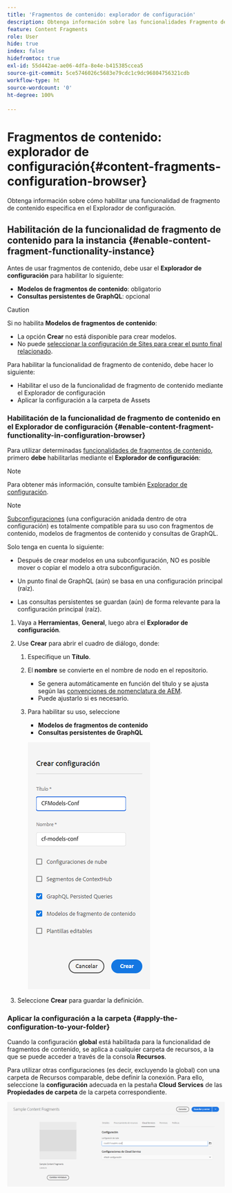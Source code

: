 ```yaml
---
title: 'Fragmentos de contenido: explorador de configuración'
description: Obtenga información sobre las funcionalidades Fragmento de contenido y GraphQL en el explorador de configuración para utilizar las funciones de envío sin encabezado de AEM.
feature: Content Fragments
role: User
hide: true
index: false
hidefromtoc: true
exl-id: 55d442ae-ae06-4dfa-8e4e-b415385ccea5
source-git-commit: 5ce5746026c5683e79cdc1c9dc96804756321cdb
workflow-type: ht
source-wordcount: '0'
ht-degree: 100%

---
```


# Fragmentos de contenido: explorador de configuración{#content-fragments-configuration-browser}

<!--
hide: yes
index: no
hidefromtoc: yes
-->

Obtenga información sobre cómo habilitar una funcionalidad de fragmento de contenido específica en el Explorador de configuración.

## Habilitación de la funcionalidad de fragmento de contenido para la instancia {#enable-content-fragment-functionality-instance}

Antes de usar fragmentos de contenido, debe usar el **Explorador de configuración** para habilitar lo siguiente:

* **Modelos de fragmentos de contenido**: obligatorio
* **Consultas persistentes de GraphQL**: opcional

>[!CAUTION]
>
>Si no habilita **Modelos de fragmentos de contenido**:
>
>* La opción **Crear** no está disponible para crear modelos.
>* No puede [seleccionar la configuración de Sites para crear el punto final relacionado](/help/headless/graphql-api/graphql-endpoint.md).

Para habilitar la funcionalidad de fragmento de contenido, debe hacer lo siguiente:

* Habilitar el uso de la funcionalidad de fragmento de contenido mediante el Explorador de configuración
* Aplicar la configuración a la carpeta de Assets

### Habilitación de la funcionalidad de fragmento de contenido en el Explorador de configuración {#enable-content-fragment-functionality-in-configuration-browser}

Para utilizar determinadas [funcionalidades de fragmentos de contenido](#creating-a-content-fragment-model), primero **debe** habilitarlas mediante el **Explorador de configuración**:

>[!NOTE]
>
>Para obtener más información, consulte también [Explorador de configuración](/help/implementing/developing/introduction/configurations.md#using-configuration-browser).

>[!NOTE]
>
>[Subconfiguraciones](/help/implementing/developing/introduction/configurations.md#configuration-resolution) (una configuración anidada dentro de otra configuración) es totalmente compatible para su uso con fragmentos de contenido, modelos de fragmentos de contenido y consultas de GraphQL.
>
>Solo tenga en cuenta lo siguiente:
>
>
>* Después de crear modelos en una subconfiguración, NO es posible mover o copiar el modelo a otra subconfiguración.
>
>* Un punto final de GraphQL (aún) se basa en una configuración principal (raíz).
>
>* Las consultas persistentes se guardan (aún) de forma relevante para la configuración principal (raíz).


1. Vaya a **Herramientas**, **General**, luego abra el **Explorador de configuración**.

1. Use **Crear** para abrir el cuadro de diálogo, donde:

   1. Especifique un **Título**.
   1. El **nombre** se convierte en el nombre de nodo en el repositorio.
      * Se genera automáticamente en función del título y se ajusta según las [convenciones de nomenclatura de AEM](/help/implementing/developing/introduction/naming-conventions.md).
      * Puede ajustarlo si es necesario.
   1. Para habilitar su uso, seleccione
      * **Modelos de fragmentos de contenido**
      * **Consultas persistentes de GraphQL**

      ![Definir configuración](assets/cfm-conf-01.png)

1. Seleccione **Crear** para guardar la definición.

<!-- 1. Select the location appropriate to your website. -->

### Aplicar la configuración a la carpeta {#apply-the-configuration-to-your-folder}

Cuando la configuración **global** está habilitada para la funcionalidad de fragmentos de contenido, se aplica a cualquier carpeta de recursos, a la que se puede acceder a través de la consola **Recursos**.

Para utilizar otras configuraciones (es decir, excluyendo la global) con una carpeta de Recursos comparable, debe definir la conexión. Para ello, seleccione la **configuración** adecuada en la pestaña **Cloud Services** de las **Propiedades de carpeta** de la carpeta correspondiente.

![Aplicar configuración](assets/cfm-conf-02.png)
